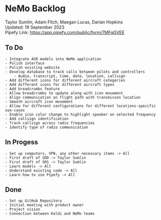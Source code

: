 # NeMo Backlog
Taylor Sumlin, Adam Fitch, Maegan Lucas, Darian Hopkins<br>
Updated: 19 September 2023<br>
Pipefy Link: https://app.pipefy.com/public/form/7MFqGVEE

## To Do
    - Integrate ASR models into NeMo application
    - Polish interface
    - Polish existing website
    - Develop database to track calls between pilots and controllers
        - Audio, transcript, time, date, location, callsign
    - Add different icons for different aircraft categories
    - Add different icons for different aircraft types
    - Add breadcrumbs feature
    - Allow breadcrumbs to update along with icon movement
    - Align communication on flight path with transmisson location
    - Smooth aircraft icon movement
    - Allow for different configurations for different locations-specific use-cases
    - Enable icon color change to highlight speaker on selected frequency
    - Add callsign identification
    - Track callsign across radio frequencies
    - Identify type of radio communication

## In Progess
    - Set up computers, VPN, any other necessary items -> All
    - First draft of SDD -> Taylor Sumlin
    - First draft of SRS -> Taylor Sumlin
    - Learn models -> All
    - Understand existing code -> All
    - Learn how to use Pipefy -> All

## Done
    - Set up GitHub Repository
    - Initial meeting with product owner
    - Project vision
    - Connection between Kaldi and NeMo teams
